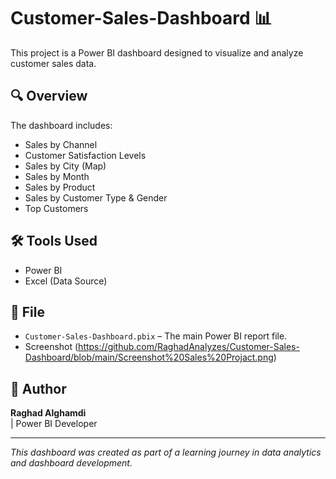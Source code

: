 # Customer-Sales-Dashboard 📊

This project is a Power BI dashboard designed to visualize and analyze customer sales data.

## 🔍 Overview
The dashboard includes:
- Sales by Channel
- Customer Satisfaction Levels
- Sales by City (Map)
- Sales by Month
- Sales by Product
- Sales by Customer Type & Gender
- Top Customers

## 🛠 Tools Used
- Power BI
- Excel (Data Source)

## 📁 File
- `Customer-Sales-Dashboard.pbix` – The main Power BI report file.
- Screenshot (https://github.com/RaghadAnalyzes/Customer-Sales-Dashboard/blob/main/Screenshot%20Sales%20Projact.png)

## 👤 Author
**Raghad Alghamdi**  
| Power BI Developer  


---

*This dashboard was created as part of a learning journey in data analytics and dashboard development.*
